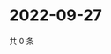# 2022-09-27

共 0 条

<!-- BEGIN WEIBO -->
<!-- 最后更新时间 Tue Sep 27 2022 13:08:34 GMT+0800 (China Standard Time) -->

<!-- END WEIBO -->
